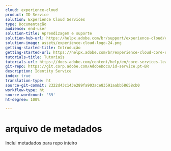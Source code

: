 ```yaml
---
cloud: experience-cloud
product: ID Service
solution: Experience Cloud Services
type: Documentação
audience: end-user
solution-title: Aprendizagem e suporte
solution-hub-url: https://helpx.adobe.com/br/support/experience-cloud/core-services.html
solution-image: assets/experience-cloud-logo-24.png
getting-started-title: Introdução
getting-started-url: https://helpx.adobe.com/br/experience-cloud-core-services/get-started.html
tutorials-title: Tutoriais
tutorials-url: https://docs.adobe.com/content/help/en/core-services-learn/tutorials/overview.html
git-repo: https://git.corp.adobe.com/AdobeDocs/id-service.pt-BR
description: Identity Service
index: true
translation-type: ht
source-git-commit: 2322d43c143e289fa903ace83591aabb58658cb0
workflow-type: ht
source-wordcount: '39'
ht-degree: 100%

---
```



# arquivo de metadados

Inclui metadados para repo inteiro